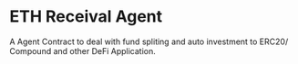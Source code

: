 # ETH Receival Agent

A Agent Contract to deal with fund spliting and auto investment to ERC20/ Compound and other DeFi Application.
